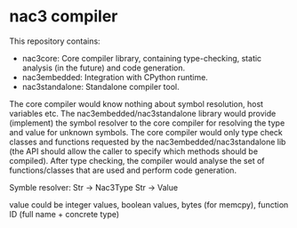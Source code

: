 # nac3 compiler

This repository contains:
- nac3core: Core compiler library, containing type-checking, static analysis (in
    the future) and code generation.
- nac3embedded: Integration with CPython runtime.
- nac3standalone: Standalone compiler tool.

The core compiler would know nothing about symbol resolution, host variables
etc. The nac3embedded/nac3standalone library would provide (implement) the
symbol resolver to the core compiler for resolving the type and value for
unknown symbols. The core compiler would only type check classes and functions
requested by the nac3embedded/nac3standalone lib (the API should allow the
caller to specify which methods should be compiled). After type checking, the
compiler would analyse the set of functions/classes that are used and perform
code generation.


Symble resolver:
Str -> Nac3Type
Str -> Value

value could be integer values, boolean values, bytes (for memcpy), function ID
(full name + concrete type)

